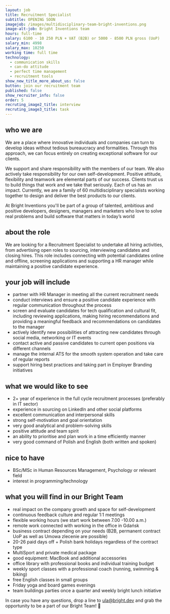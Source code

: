 ```yaml
---
layout: job
title: Recruitment Specialist
subtitle: OPENING SOON
imagejob: /images/multidisciplinary-team-bright-inventions.png
image-alt-job: Bright Inventions team
hours: full-time
salary: 6100 - 10 250 PLN + VAT (B2B) or 5000 - 8500 PLN gross (UoP)
salary_min: 4998
salary_max: 10250
working time: full time
technology:
  - communication skills
  - can-do attitude
  - perfect time management
  - recruitment tools
show_new_title_more_about_us: false
button: join our recruitment team
published: false
show_recruiter_info: false
order: 5
recruting_image2_title: interview
recruting_image3_title: task
---
```

## who we are

We are a place where innovative individuals and companies can turn to develop ideas without tedious bureaucracy and formalities. Through this approach, we can focus entirely on creating exceptional software for our clients.

We support and share responsibility with the members of our team. We also actively take responsibility for our own self-development. Positive attitude, flexibility and teamwork are elemental parts of our success. Clients trust us to build things that work and we take that seriously. Each of us has an impact. Currently, we are a family of 60 multidisciplinary specialists working together to design and deliver the best products to our clients. 

At Bright Inventions you'll be part of a group of talented, ambitious and positive developers, designers, managers and marketers who love to solve real problems and build software that matters in today’s world

## about the role

We are looking for a Recruitment Specialist to undertake all hiring activities, from advertising open roles to sourcing, interviewing candidates and closing hires. This role includes connecting with potential candidates online and offline, screening applications and supporting a HR manager while maintaining a positive candidate experience.

## your job will include

* partner with HR Manager in meeting all the current recruitment needs
* conduct interviews and ensure a positive candidate experience with regular communication throughout the process
* screen and evaluate candidates for tech qualification and cultural fit, including reviewing applications, making hiring recommendations and providing a meaningful feedback and recommendations on candidates to the manager
* actively identify new possibilities of attracting new candidates through social media, networking or IT events 
* contact active and passive candidates to current open positions via different channels 
* manage the internal ATS for the smooth system operation and take care of regular reports 
* support hiring  best practices and taking part in Employer Branding initiatives

## what we would like to see

* 2+ year of experience in the full cycle recruitment processes (preferably in IT sector) 
* experience in sourcing on LinkedIn and other social platforms 
* excellent communication and interpersonal skills
* strong self-motivation and goal orientation 
* very good analytical and problem-solving skills 
* positive attitude and team spirit
* an ability to prioritise and plan work in a time efficiently manner 
* very good command of Polish and English (both written and spoken)

## nice to have

* BSc/MSc in Human Resources Management, Psychology or relevant field
* interest in programming/technology 

## what you will find in our Bright Team

* real impact on the company growth and space for self-development 
* continuous feedback culture and regular 1:1 meetings 
* flexible working hours (we start work between 7.00 -10.00 a.m.)
* remote work connected with working in the office in Gdańsk
* business contract depending on your needs (B2B, permanent contract UoP as well as Umowa zlecenie are possible)
* 20-26 paid days off + Polish bank holidays regardless of the contract type
* MultiSport and private medical package
* good equipment: MacBook and additional accessories 
* office library with professional books and individual training budget
* weekly sport classes with a professional coach (running, swimming & biking)
* free English classes in small groups
* Friday yoga and board games evenings
* team buildings parties once a quarter and weekly bright lunch initiative


In case you have any questions, drop a line to [ula@bright.dev](mailto:ula@bright.dev) and grab the opportunity to be a part of our Bright Team! 🧡
